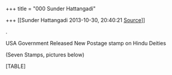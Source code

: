 +++
title = "000 Sunder Hattangadi"

+++
[[Sunder Hattangadi	2013-10-30, 20:40:21 [Source](https://groups.google.com/g/samskrita/c/6cjjjFJlITc)]]



  

.



USA Government Released New Postage stamp on Hindu Deities

 (Seven Stamps, pictures below)

  

[TABLE]

  
  

